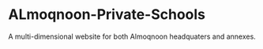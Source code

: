# ALmoqnoon-Private-Schools
A multi-dimensional website for both Almoqnoon headquaters and annexes.

